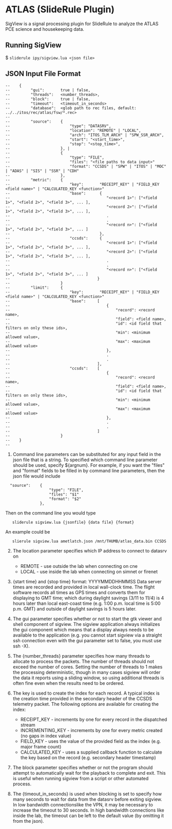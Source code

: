 ATLAS (SlideRule Plugin)
========================

SigView is a signal processing plugin for SlideRule to analyze the ATLAS PCE science and housekeeping data.


Running SigView
---------------

$ `sliderule ipy/sigview.lua <json file>`


JSON Input File Format
-----------------------

````
--    {
--         "gui":       true | false,
--         "threads":   <number_threads>,
--         "block":     true | false,
--         "timeout":   <timeout_in_seconds>
--         "database":  <glob path to rec files, default: ../../itos/rec/atlas/fsw/*.rec>
--
--         "source":    {
--                          "type": "DATASRV",
--                          "location": "REMOTE" | "LOCAL",
--                          "arch": "ITOS_TLM_ARCH" | "SPW_SSR_ARCH",
--                          "start": "<start_time>",
--                          "stop": "<stop_time>",
--                      }, |
--                      {
--                          "type": "FILE",
--                          "files": "<file paths to data input>"
--                          "format": "CCSDS" | "SPW" | "ITOS" | "MOC" | "ADAS" | "SIS" | "SSR" | "CDH"
--                      },
--         "metric":    {
--                          "key":       "RECEIPT_KEY" | "FIELD_KEY <field name>" | "CALCULATED_KEY <function>"
--                          "base":      {
--                                          "<record 1>": ["<field 1>", "<field 2>", "<field 3>", ... ],
--                                          "<record 2>": ["<field 1>", "<field 2>", "<field 3>", ... ],
--                                          .
--                                          .
--                                          "<record n>": ["<field 1>", "<field 2>", "<field 3>", ... ]
--                                       },
--                          "ccsds":     {
--                                          "<record 1>": ["<field 1>", "<field 2>", "<field 3>", ... ],
--                                          "<record 2>": ["<field 1>", "<field 2>", "<field 3>", ... ],
--                                          .
--                                          .
--                                          "<record n>": ["<field 1>", "<field 2>", "<field 3>", ... ]
--                                      }
--                      }
--         "limit":     {
--                          "key":       "RECEIPT_KEY" | "FIELD_KEY <field name>" | "CALCULATED_KEY <function>"
--                          "base":     [
--                                          {
--                                              "record": <record name>,
--                                              "field": <field name>,
--                                              "id": <id field that filters on only these ids>,
--                                              "min": <minimum allowed value>,
--                                              "max": <maximum allowed value>
--                                          },
--                                          .
--                                          .
--                                      ],
--                          "ccsds":    [
--                                          {
--                                              "record": <record name>,
--                                              "field": <field name>,
--                                              "id": <id field that filters on only these ids>,
--                                              "min": <minimum allowed value>,
--                                              "max": <maximum allowed value>
--                                          },
--                                          .
--                                          .
--                                      ]
--                      }
--    }
--
````

1. Command line parameters can be substituted for any input field in the json file that is
   a string.  To specified which command line parameter should be used, specify ${argnum}.
   For example, if you want the "files" and "format" fields to be filled in by command line
   parameters, then the json file would include
````
  "source":    {
                   "type": "FILE",
                   "files": "$1"
                   "format": "$2"
               },
````
Then on the command line you would type
````
   sliderule sigview.lua {jsonfile} {data file} {format}
````
An example could be
````
   slierule sigview.lua ametlatch.json /mnt/THUMB/atlas_data.bin CCSDS
````

2. The location parameter specifies which IP address to connect to datasrv on
   * REMOTE - use outside the lab when connecting on cne
   * LOCAL - use inside the lab when connecting on simnet or firenet

3. {start time} and {stop time} format: YYYYMMDDHHMMSS
   Data server times are recorded and provided in local wall-clock time.
   The flight software records all times as GPS times and converts them for
   displaying to GMT time; which during daylight savings (3/11 to 11/4) is
   4 hours later than local east-coast time (e.g. 1:00 p.m. local time is
   5:00 p.m. GMT) and outside of daylight savings is 5 hours later.

4. The gui parameter specifies whether or not to start the gtk viewer and shell component of sigview.  The sigview
   application always initializes the gui component which means that a display always needs to be available
   to the application (e.g. you cannot start sigview via a straight ssh connection even with the gui
   parameter set to false, you must use ssh -X).

5. The {number_threads} parameter specifies how many threads to allocate to process the packets.  The number
   of threads should not exceed the number of cores.  Setting the number of threads to 1 makes the processing
   deterministic, though in many cases sigview will order the data it reports using a sliding window, so using
   additional threads is often fine even when the results need to be ordered.

6. The key is used to create the index for each record.  A typical index is the creation time
   provided in the secondary header of the CCSDS telemetry packet.  The following options are available
   for creating the index:
   * RECEIPT_KEY - increments by one for every record in the dispatched stream
   * INCREMENTING_KEY - increments by one for every metric created (no gaps in index value)
   * FIELD_KEY - uses the value of the provided field as the index (e.g. major frame count)
   * CALCULATED_KEY - uses a supplied callback function to calculate the key based on the record (e.g. secondary header timestamp)

7. The block parameter specifies whether or not the program should attempt to automatically wait for the
   playback to complete and exit.  This is useful when running sigview from a script or other automated process.

8. The {timeout_in_seconds} is used when blocking is set to specify how many seconds to wait for data from the datasrv
   before exiting sigview. In low bandwidth connectionslike the VPN, it may be necessary to increase the timeout to
   30 seconds.  In high bandwidth connections like inside the lab, the timeout can be left to the default value
   (by omitting it from the json).


